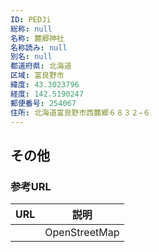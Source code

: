 ```yaml
---
ID: PEDJi
総称: null
名称: 麓郷神社
名称読み: null
別名: null
都道府県: 北海道
区域: 富良野市
緯度: 43.3023796
経度: 142.5190247
郵便番号: 254067
住所: 北海道富良野市西麓郷６８３２−６
---
```


## その他

### 参考URL

| URL | 説明          |
| --- | ------------- |
|     | OpenStreetMap |
